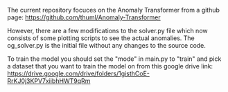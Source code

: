 The current repository focuces on the Anomaly Transformer from a github page: https://github.com/thuml/Anomaly-Transformer

However, there are a few modifications to the solver.py file which now consists of some plotting scripts to see the actual anomalies.
The og_solver.py is the initial file without any changes to the source code.

To train the model you should set the "mode" in main.py to "train" and pick a dataset that you want to train the model on from this google drive link: https://drive.google.com/drive/folders/1gisthCoE-RrKJ0j3KPV7xiibhHWT9qRm
